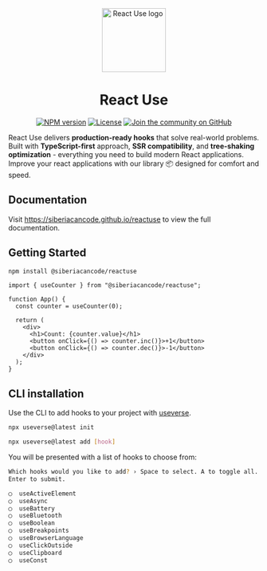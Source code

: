 <div align="center">
  <a href="https://reactuse.dev">
    <picture>
      <img alt="React Use logo" src="https://siberiacancode.github.io/reactuse/logo.svg" height="128">
    </picture>
  </a>
  <h1>React Use</h1>

<a href="https://www.npmjs.com/package/@siberiacancode/reactuse"><img alt="NPM version" src="https://img.shields.io/npm/v/@siberiacancode/reactuse.svg?style=for-the-badge&labelColor=000000"></a>
<a href="https://github.com/siberiacancode/reactuse/blob/main/LICENSE"><img alt="License" src="https://img.shields.io/npm/l/@siberiacancode/reactuse.svg?style=for-the-badge&labelColor=000000"></a>
<a href="https://github.com/siberiacancode/reactuse/discussions"><img alt="Join the community on GitHub" src="https://img.shields.io/badge/Join%20the%20community-blueviolet.svg?style=for-the-badge&logo=React&labelColor=000000&logoWidth=20"></a>

</div>

React Use delivers **production-ready hooks** that solve real-world problems. Built with **TypeScript-first** approach, **SSR compatibility**, and **tree-shaking optimization** - everything you need to build modern React applications. Improve your react applications with our library 📦 designed for comfort and speed.

## Documentation

Visit https://siberiacancode.github.io/reactuse to view the full documentation.

## Getting Started

```bash
npm install @siberiacancode/reactuse
```

```tsx
import { useCounter } from "@siberiacancode/reactuse";

function App() {
  const counter = useCounter(0);

  return (
    <div>
      <h1>Count: {counter.value}</h1>
      <button onClick={() => counter.inc()}>+1</button>
      <button onClick={() => counter.dec()}>-1</button>
    </div>
  );
}
```

## CLI installation

Use the CLI to add hooks to your project with [useverse](https://www.npmjs.com/package/useverse).

```bash
npx useverse@latest init
```

```bash
npx useverse@latest add [hook]
```

You will be presented with a list of hooks to choose from:

```bash
Which hooks would you like to add? › Space to select. A to toggle all.
Enter to submit.

◯  useActiveElement
◯  useAsync
◯  useBattery
◯  useBluetooth
◯  useBoolean
◯  useBreakpoints
◯  useBrowserLanguage
◯  useClickOutside
◯  useClipboard
◯  useConst
```
